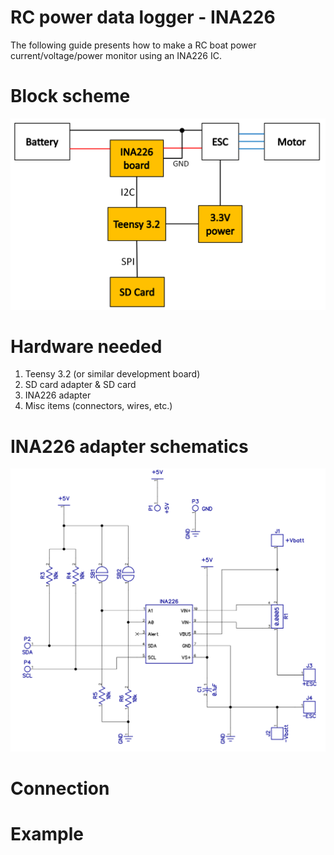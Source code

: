 # RC power data logger - INA226

The following guide presents how to make a RC boat power current/voltage/power
monitor using an INA226 IC.

# Block scheme

![System block scheme](/resource/block-scheme.png)

# Hardware needed

1. Teensy 3.2 (or similar development board)
1. SD card adapter & SD card
1. INA226 adapter
1. Misc items (connectors, wires, etc.)

# INA226 adapter schematics

![Schematics](/hw/power-data-logger.png)

# Connection

# Example
